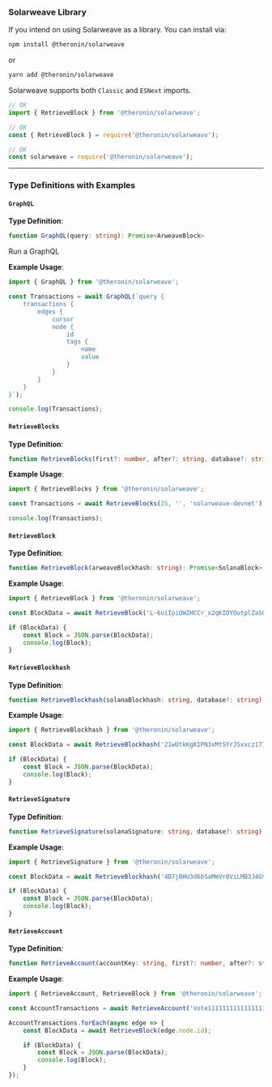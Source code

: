 ### Solarweave Library

If you intend on using Solarweave as a library. You can install via:

```bash
npm install @theronin/solarweave
```

or

```bash
yarn add @theronin/solarweave
```


Solarweave supports both `Classic` and `ESNext` imports.

```javascript
// OK
import { RetrieveBlock } from '@theronin/solarweave';

// OK
const { RetrieveBlock } = require('@theronin/solarweave');

// OK
const solarweave = require('@theronin/solarweave');
```

---

### Type Definitions with Examples

#### `GraphQL`

**Type Definition**:

```typescript
function GraphQL(query: string): Promise<ArweaveBlock>
```

Run a GraphQL

**Example Usage**:

```typescript
import { GraphQL } from '@theronin/solarweave';

const Transactions = await GraphQL(`query {
    transactions {
        edges {
            cursor
            node {
                id
                tags {
                    name
                    value
                }
            }
        }
    }
}`);

console.log(Transactions);
```

#### `RetrieveBlocks`

**Type Definition**:

```typescript
function RetrieveBlocks(first?: number, after?: string, database?: string): Promise<ArweaveBlock>
```

**Example Usage**:

```typescript
import { RetrieveBlocks } from '@theronin/solarweave';

const Transactions = await RetrieveBlocks(25, '', 'solarweave-devnet');

console.log(Transactions);
```

#### `RetrieveBlock`

**Type Definition**:

```typescript
function RetrieveBlock(arweaveBlockhash: string): Promise<SolanaBlock>
```

**Example Usage**:

```typescript
import { RetrieveBlock } from '@theronin/solarweave';

const BlockData = await RetrieveBlock('L-6uiIpiQWZHCCr_x2qKIOYOutplZaS0BN2YQdq_i-4');

if (BlockData) {
    const Block = JSON.parse(BlockData);
    console.log(Block);
}
```

#### `RetrieveBlockhash`

**Type Definition**:

```typescript
function RetrieveBlockhash(solanaBlockhash: string, database?: string): Promise<SolanaBlock>
```

**Example Usage**:

```typescript
import { RetrieveBlockhash } from '@theronin/solarweave';

const BlockData = await RetrieveBlockhash('21wUtkKgK1PN3xMtSYrJSxxcz171ePqdgv9vfLXdAdNF');

if (BlockData) {
    const Block = JSON.parse(BlockData);
    console.log(Block);
}
```

#### `RetrieveSignature`

**Type Definition**:

```typescript
function RetrieveSignature(solanaSignature: string, database?: string): Promise<SolanaBlock>
```

**Example Usage**:

```typescript
import { RetrieveSignature } from '@theronin/solarweave';

const BlockData = await RetrieveBlockhash('4D7jBHU3d6bSaMmVr8ViLMB3J4G99RR7FqrAy1iQceXvBVBgSYqrxVBAZCcBK6RegudZzTKU4wPWrBL9PFgWvQ4j');

if (BlockData) {
    const Block = JSON.parse(BlockData);
    console.log(Block);
}
```

#### `RetrieveAccount`

**Type Definition**:

```typescript
function RetrieveAccount(accountKey: string, first?: number, after?: string, database?: string): Promise<ArweaveBlock>
```

**Example Usage**:

```typescript
import { RetrieveAccount, RetrieveBlock } from '@theronin/solarweave';

const AccountTransactions = await RetrieveAccount('Vote111111111111111111111111111111111111111', 25, 'WyIyMDIwLTA5LTI0VDE3OjExOjEwLjM4NFoiLDFd', 'solarweave-devnet-index');

AccountTransactions.forEach(async edge => {
    const BlockData = await RetrieveBlock(edge.node.id);

    if (BlockData) {
        const Block = JSON.parse(BlockData);
        console.log(Block);
    }
});
```